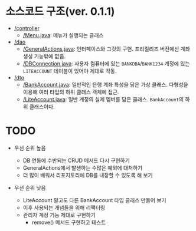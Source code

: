 # 소스코드 구조(ver. 0.1.1)

- [/controller](/999999_ETC/0_docs/1_Exercisesexample-program/controller/)
    - [/Menu.java](/999999_ETC/0_docs/1_Exercisesexample-program/controller/Menu.java): 메뉴가 실행되는 클래스
- [/dao](/999999_ETC/0_docs/1_Exercisesexample-program/dao/)
    - [/GeneralActions.java](/999999_ETC/0_docs/1_Exercisesexample-program/dao/GeneralActions.java): 인터페이스와 그것의 구현. 프리릴리즈 버전에선 계좌 생성 기능밖에 없음.
    - [/DBConnection.java](/999999_ETC/0_docs/1_Exercisesexample-program/dao/DBConnection.java): 사용자 컴퓨터에 있는 `BANKDBA`/`BANK1234` 계정에 있는 `LITEACCOUNT` 테이블이 있어야 제대로 작동.
- [/dto](/999999_ETC/0_docs/1_Exercisesexample-program/dto/)
    - [/BankAccount.java](/999999_ETC/0_docs/1_Exercisesexample-program/dto/BankAccount.java): 일반적인 은행 계좌 특성을 담은 가상 클래스. 다형성을 이용해 여러 타입의 하위 클래스 객체에 접근.
    - [/LiteAccount.java](/999999_ETC/0_docs/1_Exercisesexample-program/dto/LiteAccount.java): 일반 계정의 실제 멤버를 담은 클래스. `BankAccount`의 하위 클래스이다.

# TODO

- 우선 순위 높음
    - DB 연동에 수반되는 CRUD 메서드 다시 구현하기
    - GeneralActions에서 발생하는 수많은 예외에 대처하기
    - 더 많이 배워서 리포지토리에 DB를 내장할 수 있도록 해 보기

- 우선 순위 낮음
    - LiteAccount 말고도 다른 BankAccount 타입 클래스 만들어 보기
    - 이후 사용되는 개념들을 위해 리팩터링
    - 관리자 계정 기능 제대로 구현하기
        - remove() 메서드 구현하고 테스트